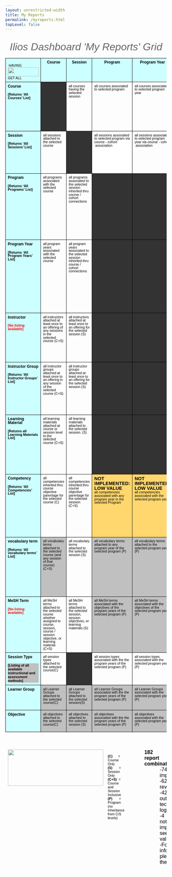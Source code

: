 ```yaml
---
layout: unrestricted-width
title: My Reports
permalink: /myreports.html
topLevel: false
---
```



  <title>Ilios My Reports Grid</title>
  <style type="text/css">
   ol{margin:0;padding:0}
   .c0{line-height:1.0;direction:ltr}.c27{max-width:1080pt;padding:14.4pt 72pt 7.2pt 72pt}
   .c1{font-size:8pt}
   .c2{vertical-align:top;width:97.9pt;border-style:solid;background-color:#333333;border-color:#000000;border-width:1pt;padding:5pt 5pt 5pt 5pt}
   .c3{vertical-align:top;width:97.9pt;border-style:solid;border-color:#000000;border-width:1pt;padding:5pt 5pt 5pt 5pt}
   .c4{font-size:12pt}
   .c5{background-color:#c0c0c0}
   .c6{height:11pt}
   .c7{vertical-align:top;width:84.8pt;border-style:solid;background-color:#ccffff;border-color:#000000;border-width:1pt;padding:5pt 5pt 5pt 5pt}
   .c8{background-color:#ccffff}
   .c9{direction:ltr}
   .c10{text-align:justify;margin-left:36pt}
   .c11{font-weight:bold}
   .c12{border-collapse:collapse}
   .c13{vertical-align:top;width:236.2pt;border-style:solid;border-color:#ffffff;border-width:1pt;padding:5pt 5pt 5pt 5pt}
   .c14{text-align:center}
   .c15{font-size:9pt}
   .c16{font-size:36pt}
   .c17{background-color:#ffffff}
   .c18{color:#ff0000}
   .c19{font-style:italic}
   .c20{vertical-align:middle;width:97.9pt;border-style:solid;background-color:#ff6666;border-color:#000000;border-width:1pt;padding:5pt 5pt 5pt 5pt}
   .c21{text-align:justify;margin-left:72pt}
   .c22{vertical-align:bottom;width:84.8pt;border-style:solid;border-color:#000000;border-width:1pt;padding:5pt 5pt 5pt 5pt}
   .c23{background-color:#000000}
   .c24{background-color:#ffd76e}
   .c25{vertical-align:top;width:439.5pt;border-style:solid;border-color:#ffffff;border-width:1pt;padding:5pt 5pt 5pt 5pt}
   .c26{margin-left:36pt}
   .c28{vertical-align:top;width:391.5pt;border-style:solid;border-color:#ffffff;border-width:1pt;padding:5pt 5pt 5pt 5pt}
   .title{padding-top:24pt;line-height:1.15;text-align:left;color:#000000;font-size:36pt;font-family:"Arial";font-weight:bold;padding-bottom:6pt}
   .subtitle{padding-top:18pt;line-height:1.15;color:#666666;font-style:italic;font-size:24pt;font-family:"Arial", "helvetica","san-serif";padding-bottom:0.75em;}
   p{color:#000000;font-size:11pt;margin:0;font-family:"Arial"}
   h1{padding-top:24pt;line-height:1.15;text-align:left;color:#000000;font-size:24pt;font-family:"Arial";font-weight:bold;padding-bottom:6pt}
   h2{padding-top:18pt;line-height:1.15;text-align:left;color:#000000;font-size:18pt;font-family:"Arial";font-weight:bold;padding-bottom:4pt}
   h3{padding-top:14pt;line-height:1.15;text-align:left;color:#000000;font-size:14pt;font-family:"Arial";font-weight:bold;padding-bottom:4pt}
   h4{padding-top:12pt;line-height:1.15;text-align:left;color:#000000;font-size:12pt;font-family:"Arial";font-weight:bold;padding-bottom:2pt}
   h5{padding-top:11pt;line-height:1.15;text-align:left;color:#000000;font-size:11pt;font-family:"Arial";font-weight:bold;padding-bottom:2pt}
   h6{padding-top:10pt;line-height:1.15;text-align:left;color:#000000;font-size:10pt;font-family:"Arial";font-weight:bold;padding-bottom:2pt}
   </style>



 <p class="c6 c9">

  <span class="c1"></span>
 </p><a href="#" name="71619b3b69cc506a5e38b4fbb8c4104ee8834b2a"></a><a href="#" name="0"></a>
<div style="text-align:center;"><span class="subtitle">Ilios Dashboard 'My Reports' Grid</span></div>
<table cellpadding="0" cellspacing="0" class="c12" style="align:left; margin-left:0em; z-index:1;">
 <tbody>
  <tr>
   <td class="c8 c22">
    <p class="c0"><span class="c1">&nbsp; &nbsp; &nbsp; &nbsp; &nbsp; &nbsp; &nbsp; &nbsp; &nbsp; &nbsp;HAVING</span><img height="28" src="/media/image01.png" width="96"><br /><span class="c1">GET ALL &nbsp; </span></p>
   </td>
  <td class="c3 c8"><p class="c0 c14"><span class="c11 c15">Course</span></p></td>
  <td class="c3 c8"><p class="c0 c14"><span class="c11 c15">Session</span></p></td>
  <td class="c3 c8"><p class="c0 c14"><span class="c11 c15">Program</span></p></td>
  <td class="c3 c8"><p class="c0 c14"><span class="c11 c15">Program Year</span></p></td>
  <td class="c3 c8"><p class="c0 c14"><span class="c11 c15">Instructor </span></p></td>
  <td class="c3 c8"><p class="c0 c14"><span class="c11 c15">Instructor Group</span></p></td>
  <td class="c3 c8"><p class="c0 c14"><span class="c11 c15">Learning Material </span></p></td>
  <td class="c3 c8"><p class="c0 c14"><span class="c11 c15">Competency </span></p></td>
  <td class="c3 c8"><p class="c0 c14"><span class="c11 c15">Vocabulary Term</span></p></td>
  <td class="c3 c8"><p class="c0 c14"><span class="c11 c15">MeSH Term</span></p></td>
  <td class="c3 c8"><p class="c0 c14"><span class="c11 c15">Session Type</span></p></td>
  <td class="c3 c8"><p class="c0 c14"><span class="c11 c15">Learner Group</span></p></td>
  <td class="c3 c8"><p class="c0 c14"><span class="c11 c15">objective</span></p></td></tr>
  <tr>
  <td class="c7"><p class="c0"><span class="c11 c15">Course</span></p><p class="c0 c6"><span class="c11 c1"></span></p><p class="c0"><span class="c11 c1">[Returns &lsquo;All Courses&rsquo; List]</span></p></td>
  <td class="c2"><p class="c0 c6"><span class="c1 c23"></span></p></td>
  <td class="c3"><p class="c0"><span class="c1">all courses having the selected session</span></p></td>
  <td class="c3"><p class="c0"><span class="c1">all courses associated to selected program</span></p></td>
  <td class="c3"><p class="c0"><span class="c1">all courses associated to selected program year</span></p></td>
  <td class="c3"><p class="c0"><span class="c1">all courses where the selected instructor is attached to at least one of the course&rsquo;s session offerings</span></p></td>
  <td class="c3"><p class="c0"><span class="c1">all courses where the selected instructor group &nbsp;is attached to at least one of the course&rsquo;s session offerings</span></p></td>
  <td class="c3"><p class="c0"><span class="c1">all courses where the learning material selected is attached at either course or session level</span></p></td>
  <td class="c3"><p class="c0"><span class="c1">all courses where the selected competency is derived from parentage in the competency tree from course objectives</span></p></td>
  <td class="c3 c5"><p class="c0"><span class="c1">all courses where the selected vocabulary term is attached to the course or to a session in the course (C+S)</span></p></td>
  <td class="c3"><p class="c0"><span class="c1">all courses where the selected mesh term is assigned to course, session, course / session objective, or learning material. (C+S)</span></p></td>
  <td class="c3"><p class="c0"><span class="c1">all courses where the selected session type is attached to the course or to a session in the course (C+S)</span></p></td>
  <td class="c3 c5"><p class="c0"><span class="c1">all courses where the selected learner group is attached to a session in the course (C+S)</span></p></td>
  <td class="c3 c5"><p class="c0"><span class="c1">all courses where the selected objective is attached to the course or to a session in the course (C+S)</span></p></td>
<!-- <td class="c2"></td> --> </tr>
<tr>
  <td class="c7"><p class="c0"><span class="c11 c15">Session</span></p><p class="c0 c6"><span class="c11 c1"></span></p><p class="c0"><span class="c11 c1">[Returns &lsquo;All Sessions&rsquo; List]</span></p></td>
  <td class="c3"><p class="c0"><span class="c1">all sessions attached to the selected course</span></p></td><td class="c2"><p class="c0 c6"><span class="c1"></span></p></td>
  <td class="c3 c17"><p class="c0"><span class="c1">all sessions associated to selected program via course - cohort &nbsp;association</span></p></td>
  <td class="c3"><p class="c0"><span class="c1">all sessions associated to selected program year via course - cohort &nbsp;association</span></p></td>
  <td class="c3"><p class="c0"><span class="c1">all sessions where the selected instructor is attached to at least one offering</span></p></td>
  <td class="c3"><p class="c0"><span class="c1">all sessions where the selected instructor group &nbsp;is attached to at least one of the &nbsp;session offerings</span></p></td>
  <td class="c3"><p class="c0"><span class="c1">all sessions where the learning material selected is attached to the session</span></p></td><td class="c3"><p class="c0"><span class="c1">all sessions where the selected competency is derived from parentage in the competency tree from session objective&rsquo;s parent course objectives</span></p></td>
  <td class="c3 c5"><p class="c0"><span class="c1">all sessions where the selected vocabulary term is attached (S)</span></p></td><td class="c3"><p class="c0"><span class="c1">all sessions where the mesh term selected is assigned to the &nbsp;session, its objectives, or its attached learning material (S)</span></p></td>
  <td class="c3"><p class="c0"><span class="c1">all sessions where the session type selected is assigned to the session. (S)</span></p></td>
  <td class="c3 c5"><p class="c0"><span class="c1">all sessions where the selected learner group is assigned to the session. (S)</span></p></td>
  <td class="c3 c5"><p class="c0"><span class="c1">all sessions where the selected objective is assigned to the session. (S)</span></p></td></tr>
  <tr>
  <td class="c7"><p class="c0"><span class="c11 c15">Program</span></p><p class="c0 c6"><span class="c11 c1"></span></p><p class="c0"><span class="c11 c1">[Returns &lsquo;All Programs&rsquo; List]</span></p></td>
  <td class="c3"><p class="c0"><span class="c1">all programs associated with the selected course</span></p></td>
  <td class="c3"><p class="c0"><span class="c1">all programs associated to the selected session inherited thru course / cohort connections</span></p></td>
  <td class="c2"><p class="c0 c6"><span class="c1"></span></p></td>
  <td class="c2"><p class="c0 c6"><span class="c1"></span></p></td>
  <td class="c3 c5"><p class="c0"><span class="c1">all programs where the selected instructor is attached to at least one session of one course associated with a cohort of the program</span></p></td>
  <td class="c3 c5"><p class="c0"><span class="c1">all programs where the selected instructor group is attached to at least one session of one course associated with a cohort of the program</span></p></td>
  <td class="c3 c5"><p class="c0"><span class="c1">all programs where the selected learning material is attached to at least one session of a course, or one course, &nbsp;associated with a cohort of the program (C+S)</span></p></td>
  <td class="c3 c24"><p class="c0"><strong>NOT IMPLEMENTED: LOW VALUE</strong><br /><span class="c1">all programs which include at least one program year which has the selected competency as an attribute.</span></p></td>
  <td class="c3 c5"><p class="c0"><span class="c1">all programs where the selected vocabulary term is attached to a program year within the program.</span></p></td>
  <td class="c3 c5"><p class="c0"><span class="c1">all programs which include a course, course objective, session, session objective, course learning material or session learning material tagged with the selected MeSH term (C+S)</span></p></td>
  <td class="c3 c5"><p class="c0"><span class="c1">all programs which include a course, course objective, session, session objective, course learning material or session learning material tagged with the selected MeSH term (C+S)</span></p></td>
  <td class="c2"><p class="c0"><span class="c1"></span></p></td>
  <td class="c2"></td></tr>
  <tr>
  <td class="c7"><p class="c0"><span class="c11 c15">Program Year</span></p><p class="c0 c6"><span class="c11 c1"></span></p><p class="c0"><span class="c11 c1">[Returns &lsquo;All Program Years&rsquo; List]</span></p></td>
  <td class="c3"><p class="c0"><span class="c1">all program years associated with the selected course</span></p></td>
  <td class="c3"><p class="c0"><span class="c1">all program years associated to the selected session inherited thru course / cohort connections</span></p></td>
  <td class="c2"><p class="c0 c14"><span class="c1"></span></p></td>
  <td class="c2"><p class="c0 c6"><span class="c1"></span></p></td>
  <td class="c3 c5"><p class="c0"><span class="c1">all program years where the selected instructor is attached to at least one session of one course &nbsp;associated with the cohort</span></p></td>
  <td class="c3 c5"><p class="c0"><span class="c1">all program years where the selected instructor group is attached to at least one session of one course associated with the cohort</span></p></td>
  <td class="c3 c5"><p class="c0"><span class="c1">all program years where the selected learning material is attached to at least one session or one course associated with the cohort </span></p></td>
  <td class="c3 c24"><p class="c0"><strong>NOT IMPLEMENTED: LOW VALUE</strong><br /><span class="c1">all program years which have the selected competency as an attribute.</span></p></td>
  <td class="c3 c5"><p class="c0"><span class="c1">all program years with the selected vocabulary term attached</span></p></td>
  <td class="c3 c5"><p class="c0"><span class="c1">all program years associated with a course that &nbsp;include a course objective, session, session objective, course learning material or session learning material tagged with the selected MeSH term (C+S)</span></p></td>
  <td class="c2 c5"><p class="c0"><span class="c1"></span></p></td>
  <td class="c3 c5"><p class="c0"><span class="c1">all program years associated with a course that includes selected objective at course or session level (C+S)</span></p></td>
  <td class="c2"></td></tr>
  <tr>
  <td class="c7"><p class="c0"><span class="c11 c15">Instructor</span><span class="c11 c1">&nbsp;</span></p><p class="c0 c6"><span class="c11 c1 c18"></span></p><p class="c0"><span class="c11 c1 c18">[No listing available]</span></p></td>
  <td class="c3"><p class="c0"><span class="c1">all instructors attached at least once to an offering of any sessions in the selected course (C+S)</span></p></td>
  <td class="c3"><p class="c0"><span class="c1">all instructors attached at least once to an offering for the selected session (S)</span></p></td>
  <td class="c2"><p class="c0 c6"><span class="c1"></span></p></td>
  <td class="c2"><p class="c0 c6"><span class="c1"></span></p></td>
  <td class="c2"><p class="c0 c6"><span class="c1"></span></p></td>
  <td class="c3"><p class="c0"><span class="c1">all instructors attached to the selected instructor group</span></p></td>
  <td class="c3"><p class="c0"><span class="c1">all instructors attached to a session where the selected learning material is attached. (S)</span></p></td>
  <td class="c3 c5"><p class="c0"><span class="c1">all instructors attached to a session where the selected competency is associated via inheritance from the session objective. (S)</span></p></td>
  <td class="c3 c5"><p class="c0"><span class="c1">all instructors attached to a session offering where the session has the selected vocabulary term attached (S)</span></p></td>
  <td class="c3 c5"><p class="c0"><span class="c1">all instructors attached to a session where the selected MeSH term is attached to a session objective, learning material, or the session itself. (S)</span></p></td>
  <td class="c3"><p class="c0"><span class="c1">all instructors attached to a session where the session type selected is assigned to the session. (S)</span></p></td>
  <td class="c2"><p class="c0"><span class="c1"></span></p></td>
  <td class="c3 c5"><p class="c0"><span class="c1">all instructors attached to a session where the selected objective is assigned. (S)</span></p></td></tr>
  <tr>
  <td class="c7"><p class="c0"><span class="c11 c15">Instructor Group</span></p><p class="c0 c6"><span class="c11 c1"></span></p><p class="c0"><span class="c11 c1">[Returns &lsquo;All Instructor Groups&rsquo; List]</span></p></td>
  <td class="c3"><p class="c0"><span class="c1">all instructor groups attached at least once to an offering in any session of the selected course (C+S)</span></p></td>
  <td class="c3"><p class="c0"><span class="c1">all instructor groups attached at least once to an offering for the selected session (S)</span></p></td><td class="c2"><p class="c0 c6"><span class="c1"></span></p></td>
  <td class="c2"><p class="c0 c6"><span class="c1"></span></p></td>
  <td class="c2"><p class="c0 c6"><span class="c1"></span></p></td>
  <td class="c2"><p class="c0 c6"><span class="c1"></span></p></td>
  <td class="c3"><p class="c0"><span class="c1">all instructor groups attached to a session where the selected learning material is attached (S)</span></p></td>
  <td class="c3 c5"><p class="c0"><span class="c1">all instructor groups attached to a session where the selected competency is associated via inheritance from the session objective (S)</span></p></td>
  <td class="c3 c5"><p class="c0"><span class="c1">all instructor groups attached to a session offering where the session has the selected vocabulary term attached (S)</span></p></td>
  <td class="c3 c5"><p class="c0"><span class="c1">all instructor groups attached to a session where the selected MeSH term is attached to a session objective, learning material, or the session itself (S)</span></p></td>
  <td class="c3"><p class="c0"><span class="c1">all instructors groups attached to a session where the session type selected is assigned to the session. (S)</span></p></td>
  <td class="c2"><p class="c0"><span class="c1"></span></p></td>
  <td class="c3 c5"><p class="c0"><span class="c1">all instructors groups attached to a session where the selected objective is assigned. (S)</span></p></td></tr>
  <tr>
  <td class="c7"><p class="c0"><span class="c11 c15">Learning Material </span></p><p class="c0 c6"><span class="c11 c1"></span></p><p class="c0"><span class="c11 c1">[Returns all Learning Materials List]</span></p></td>
  <td class="c3"><p class="c0"><span class="c1">all learning materials attached at course or session level to the selected course (C+S)</span></p></td>
  <td class="c3"><p class="c0"><span class="c1">all learning materials attached to the selected session. (S)</span></p></td>
  <td class="c2"><p class="c0 c6"><span class="c1"></span></p></td>
  <td class="c2"><p class="c0 c6"><span class="c1"></span></p></td>
  <td class="c3"><p class="c0"><span class="c1">all learning materials attached to a session where the selected instructor is attached to at least one offering (S)</span></p></td>
  <td class="c3"><p class="c0"><span class="c1">all learning materials attached to a session where the selected instructor is attached to at least one offering (S)</span></p></td>
  <td class="c2"><p class="c0 c6"><span class="c1"></span></p></td>
  <td class="c3 c5"><p class="c0"><span class="c1">all learning materials attached to a session or course where the selected competency is associated via inheritance by session / course objective (C+S)</span></p></td>
  <td class="c3 c5"><p class="c0"><span class="c1">all learning materials attached to all courses where the selected vocabulary term is attached, or to sessions where the selected vocabulary term is attached (C+S)</span></p></td>
  <td class="c3"><p class="c0"><span class="c1">all learning materials tagged with the selected MeSH term</span></p></td>
  <td class="c3"><p class="c0"><span class="c1">all learning materials attached to a session where the session type selected is assigned to the session. (S)</span></p></td>
  <td class="c3 c5"><p class="c0"><span class="c1">all learning materials where the selected learner group is attached to the course or to a session in the course (C+S)</span></p></td>
  <td class="c3 c5"><p class="c0"><span class="c1">all learning materials where the selected objective is attached to the course or to a session in the course (C+S)</span></p></td>
</tr>
  <tr>
  <td class="c7"><p class="c0"><span class="c11 c15">Competency </span></p><p class="c0 c6"><span class="c11 c1"></span></p><p class="c0"><span class="c11 c1">[Returns &lsquo;All Competencies&rsquo; List]</span></p></td>
  <td class="c3"><p class="c0"><span class="c1">all competencies inherited thru course objective parentage for the selected course (C)</span></p></td><td class="c3"><p class="c0"><span class="c1">all competencies inherited thru course objective parentage for the selected session (C+S)</span></p></td>
  <td class="c3 c24"><p class="c0"><strong>NOT IMPLEMENTED: LOW VALUE<br /></strong><span class="c1">all competencies associated with any program year in the selected Program</span></p></td>
  <td class="c3 c24"><p class="c0"><strong>NOT IMPLEMENTED: LOW VALUE<br /></strong><span class="c1">all competencies associated with the selected program year.</span></p></td>
  <td class="c3 c5"><p class="c0"><span class="c1">all competencies inherited thru course/session objective parentage where the selected instructor is attached to at least one offering of a session in the inheritance tree. (S)</span></p></td>
  <td class="c3 c5"><p class="c0"><span class="c1">all competencies inherited thru course/session objective parentage where the selected instructor group is attached to at least one offering of a session in the inheritance tree (S)</span></p></td>
  <td class="c3 c5"><p class="c0"><span class="c1">all competencies associated via inheritance to the objectives of a course or session where the selected learning material is attached (C+S)</span></p></td>
  <td class="c2"><p class="c0 c6"><span class="c1"></span></p></td>
  <td class="c3 c5"><p class="c0"><span class="c1">all competencies associated via inheritance to courses or sessions where the selected vocabulary term is attached. (C+S)</span></p></td>
  <td class="c3 c5"><p class="c0"><span class="c1">all competencies associated via inheritance to courses or sessions where &nbsp;that course or session or an objective or learning material is tagged with the selected mesh term. (C+S)</span></p></td>
  <td class="c3"><p class="c0"><span class="c1">all competencies attached to a session via inherited objective parentage where the session type selected is assigned to the session. (S)</span></p></td>
  <td class="c3 c5"><p class="c0"><span class="c1">all competencies  where the selected learner group is attached to the course or to a session in the course (C+S)</span></p></td>
  <td class="c3 c5"><p class="c0"><span class="c1">all competencies where the selected objective is attached to the course or to a session in the course (C+S)</span></p></td>
  </tr>
  <tr>
  <td class="c7"><p class="c0"><span class="c11 c15">vocabulary term</span></p><p class="c0 c6"><span class="c11 c1"></span></p><p class="c0"><span class="c11 c1">[Returns &lsquo;All vocabulary terms&rsquo; List]</span></p></td>
  <td class="c3 c5"><p class="c0"><span class="c1">all vocabulary terms attached to the selected course (and any session of that course) (C+S)</span></p></td><td class="c3"><p class="c0"><span class="c1">all vocabulary terms attached to the selected session (S)</span></p></td>
  <td class="c3 c5"><p class="c0"><span class="c1">all vocabulary terms attached to any program year of the selected program (P)</span></p></td>
  <td class="c3 c5"><p class="c0"><span class="c1">all vocabulary terms attached to the selected program year (P)</span></p></td>
  <td class="c3 c5"><p class="c0"><span class="c1">all vocabulary terms attached to any session where the selected instructor is attached to at least one offering (S)</span></p></td>
  <td class="c3 c5"><p class="c0"><span class="c1">all vocabulary terms attached to any session where the selected instructor group is attached to at least one offering (S)</span></p></td>
  <td class="c3 c5"><p class="c0"><span class="c1">all vocabulary terms attached to a session or course where the selected learning material is attached (C+S)</span></p></td>
  <td class="c3 c5"><p class="c0"><span class="c1">all vocabulary terms attached to a session or course where the selected competency is inherited via objective tree (C+S)</span></p></td>
  <td class="c2"><p class="c0 c6"><span class="c1"></span></p></td>
  <td class="c2"><p class="c0"><span class="c1">all vocabulary terms attached to a session or course where where that course or session or an associated objective or learning material is tagged with the selected mesh term. (C+S)</span></p></td>
  <td class="c3 c5"><p class="c0"><span class="c1">all the vocabulary terms associated with a session with the selected session type</span></p></td>
  <td class="c3 c5"><p class="c0"><span class="c1">all vocabulary terms  where the selected learner group is attached to the course or to a session in the course (C+S)</span></p></td>
  <td class="c3 c5"><p class="c0"><span class="c1">all vocabulary terms associated with the selected objective</span></p></td>
</tr>
  <tr>
  <td class="c7"><p class="c0"><span class="c11 c15">MeSH Term</span></p><p class="c0 c6"><span class="c11 c1"></span></p><p class="c0"><span class="c11 c1 c18">[No listing available]</span></p></td>
  <td class="c3"><p class="c0"><span class="c1">all MeSH terms attached to the selected course whether assigned to course, session, course / session objective, or learning material. (C+S)</span></p></td>
  <td class="c3"><p class="c0"><span class="c1">all MeSH terms attached to the selected session, session objectives, or learning materials (S)</span></p></td>
  <td class="c3 c5"><p class="c0"><span class="c1">all MeSH terms associated with the objectives of the program years of the selected program (P)</span></p></td>
  <td class="c3 c5"><p class="c0"><span class="c1">all MeSH terms associated with the objectives of the selected program year (P)</span></p></td>
  <td class="c2"><p class="c0 c6"><span class="c1"></span></p></td>
  <td class="c2"><p class="c0 c6"><span class="c1"></span></p></td>
  <td class="c3"><p class="c0"><span class="c1">all MeSH terms associated to the selected learning material</span></p></td>
  <td class="c2"><p class="c0 c6"><span class="c1"></span></p></td>
  <td class="c2"></td>
  <td class="c2"></td>
  <td class="c3"><p class="c0"><span class="c1">all the MeSH terms associated with a session, or an objective of a session, or a learning material attached to a session, with the selected session type</span></p></td>
  <td class="c3 c5"><p class="c0"><span class="c1">all MeSH terms associated to the selected learning material</span></p></td>
  <td class="c3 c5"><p class="c0"><span class="c1">all MeSH terms associated to the selected learning material</span></p></td>
  </tr>
   <tr>
  <td class="c7"><p class="c0"><span class="c11 c15">Session Type</span></p><p class="c0 c6"><span class="c0 c1"></span></p><p class="c1 c5"><span class="c11 c1 c5">[Listing of all available instructional and assessment methods]</span></p></td>
  <td class="c3"><p class="c0"><span class="c1">all session types attached to the selected course(C)</span></p></td>
  <td class="c2"><p class="c0"><span class="c1"></span></p></td>
  <td class="c3"><p class="c0"><span class="c1">all session types associated with the the program years of the selected program (P)</span></p></td>
  <td class="c3"><p class="c0"><span class="c1">all session types associated with the selected program year (P)</span></p></td>
  <td class="c3"><p class="c0"><span class="c1">all session types associated to the selected instructor</span></p></td>
  <td class="c3"><p class="c0"><span class="c1">all session types associated to the selected instructor group</span></p></td>
  <td class="c3"><p class="c0"><span class="c1">all session types associated to the selected learning material</span></p></td>
  <td class="c3"><p class="c0"><span class="c1">all session types associated to the selected competency</span></p></td>
  <td class="c3 c5"><p class="c0"><span class="c1">all session types associated to the selected vocabulary term</span></p></td>
  <td class="c3"><p class="c0"><span class="c1">all session types associated to the selected mesh term</span></p></td>
  <td class="c2"><p class="c0"><span class="c1"></span></p></td>
  <td class="c3 c5"><p class="c0"><span class="c1">all session types associated to the selected learner group</span></p></td>
  <td class="c3 c5"><p class="c0"><span class="c1">all session types associated to the selected objective</span></p></td>
  </tr>
  <tr>
 <td class="c7"><p class="c0"><span class="c11 c15">Learner Group</span></p><p class="c0 c6"><span class="c0 c1"></span></p><p class="c1 c5"></p></td>
 <td class="c3 c5"><p class="c0"><span class="c1">all Learner Groups attached to the selected course(C)</span></p></td>
 <td class="c3 c5"><p class="c0"><span class="c1">all Learner Groups attached to the selected session(S)</span></p></td>
 <td class="c3 c5"><p class="c0"><span class="c1">all Learner Groups associated with the the program years of the selected program (P)</span></p></td>
 <td class="c3 c5"><p class="c0"><span class="c1">all Learner Groups associated with the selected program year (P)</span></p></td>
 <td class="c3 c5"><p class="c0"><span class="c1">all Learner Groups associated to the selected instructor</span></p></td>
 <td class="c3 c5"><p class="c0"><span class="c1">all Learner Groups associated to the selected instructor group</span></p></td>
 <td class="c3 c5"><p class="c0"><span class="c1">all Learner Groups associated to the selected learning material</span></p></td>
 <td class="c3 c5"><p class="c0"><span class="c1">all Learner Groups associated to the selected competency</span></p></td>
 <td class="c3 c5"><p class="c0"><span class="c1">all Learner Groups associated to the selected vocabulary term</span></p></td>
 <td class="c3 c5"><p class="c0"><span class="c1">All Learner Groups associated to the selected MeSH term</span></p></td>
 <td class="c3 c5"><p class="c0"><span class="c1">all Learner Groups associated to the selected session type</span></p></td>
 <td class="c2"><p class="c0"><span class="c1"></span></p></td>
 <td class="c3 c5"><p class="c0"><span class="c1">all Learner Groups associated to the selected objective</span></p></td>
 </tr>
 <tr>
<td class="c7"><p class="c0"><span class="c11 c15">Objective</span></p><p class="c0 c6"><span class="c0 c1"></span></p><p class="c1 c5"></p></td>
<td class="c3 c5"><p class="c0"><span class="c1">all objectives attached to the selected course(C)</span></p></td>
<td class="c3 c5"><p class="c0"><span class="c1">all objectives attached to the selected session (S)</span></p></td>
<td class="c3 c5"><p class="c0"><span class="c1">all objectives associated with the the program years of the selected program (P)</span></p></td>
<td class="c3 c5"><p class="c0"><span class="c1">all objectives associated with the selected program year (P)</span></p></td>
<td class="c3 c5"><p class="c0"><span class="c1">all objectives associated to the selected instructor</span></p></td>
<td class="c3 c5"><p class="c0"><span class="c1">all objectives associated to the selected instructor group</span></p></td>
<td class="c3 c5"><p class="c0"><span class="c1">all objectives associated to the selected learning material</span></p></td>
<td class="c3 c5"><p class="c0"><span class="c1">all objectives associated to the selected competency</span></p></td>
<td class="c3 c5"><p class="c0"><span class="c1">all objectives associated to the selected vocabulary term</span></p></td>
<td class="c3 c5"><p class="c0"><span class="c1">ll objectives associated to the selected MeSH term</span></p></td>
<td class="c3 c5"><p class="c0"><span class="c1">all objectives associated to the selected session type</span></p></td>
<td class="c3 c5"><p class="c0"><span class="c1">all objectives associated to the selected learner group</span></p></td>
<td class="c3 c5"><p class="c0"><span class="c1">all <em>other</em> objectives mapped to the selected objective</span></p></td>
</tr>
</tbody>
</table>
  <p class="c6 c9"><span class="c1"></span></p><a href="#" name="c9a340ce71fd81f7742b3df48c52acf0fe75306f"></a><a href="#" name="1"></a>

  <table cellpadding="0" cellspacing="0" class="c12">
   <tbody>
    <tr>
     <td class="c13"><p class="c0"><img height="113" src="/media/image00.png" width="298"></p></td>
     <td class="c25"><p class="c6 c9"><span class="c1"></span></p>
      <p class="c9"><span class="c11 c1">(C)</span><span class="c1">&nbsp; &nbsp; &nbsp; = Course Only</span></p>
      <p class="c9"><span class="c11 c1">(S)</span><span class="c1">&nbsp; &nbsp; &nbsp; &nbsp;= Session Only</span></p>
      <p class="c9"><span class="c11 c1">(C+S) &nbsp;</span><span class="c1">= Course and Session Inclusive</span></p>
      <p class="c9"><span class="c11 c1">(P)</span><span class="c1">&nbsp; &nbsp; &nbsp; &nbsp;= Program (no inheritance from C/S levels)</span></p></td>
     <td class="c28">
      <p class="c10 c9"><span class="c4 c11">182 possible report combinations.</span></p>
      <p class="c21 c9"><span class="c4">-74 implemented.</span></p>
      <p class="c21 c9"><span class="c4">-62 under review.</span></p>
      <p class="c21 c9"><span class="c4">-42 options out of scope technically or logically.</span></p>
      <p class="c21 c9"><span class="c4">-4 options not implemented, seen as low value.</span></p>
      <p class="c21 c9"><span class="c4">-For more information, please visit the <a href="https://www.github.com/ilios/ilios/wiki/" target="_wikipage">Ilios Wiki</a>.</span></p>
      <p class="c21 c9"><span class="c4"></span></p><p class="c6 c9 c21"><span class="c1"></span></p></td>
     </tr>
    </tbody>
   </table>
  <p class="c6 c9"><span class="c1"></span></p><p class="c6 c9"><span class="c1"></span></p><p class="c6 c9 c26"><span class="c1"></span></p><p class="c6 c9"><span class="c1"></span></p><p class="c6 c9"><span class="c1"></span></p><p class="c6 c9 c10"><span class="c4"></span></p>
